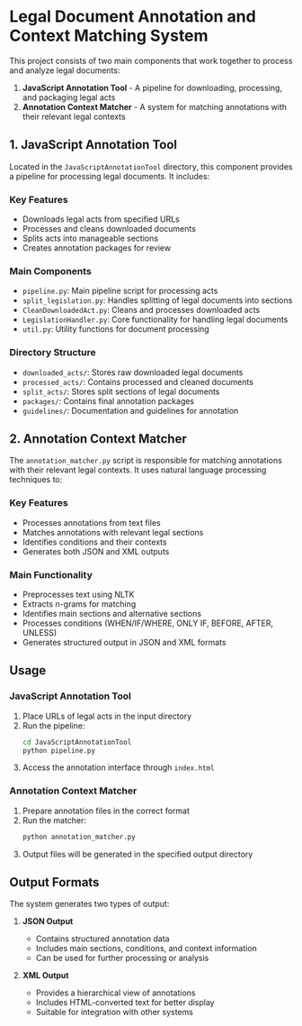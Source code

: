 # Legal Document Annotation and Context Matching System

This project consists of two main components that work together to process and analyze legal documents:

1. **JavaScript Annotation Tool** - A pipeline for downloading, processing, and packaging legal acts
2. **Annotation Context Matcher** - A system for matching annotations with their relevant legal contexts

## 1. JavaScript Annotation Tool

Located in the `JavaScriptAnnotationTool` directory, this component provides a pipeline for processing legal documents. It includes:

### Key Features
- Downloads legal acts from specified URLs
- Processes and cleans downloaded documents
- Splits acts into manageable sections
- Creates annotation packages for review

### Main Components
- `pipeline.py`: Main pipeline script for processing acts
- `split_legislation.py`: Handles splitting of legal documents into sections
- `CleanDownloadedAct.py`: Cleans and processes downloaded acts
- `LegislationHandler.py`: Core functionality for handling legal documents
- `util.py`: Utility functions for document processing

### Directory Structure
- `downloaded_acts/`: Stores raw downloaded legal documents
- `processed_acts/`: Contains processed and cleaned documents
- `split_acts/`: Stores split sections of legal documents
- `packages/`: Contains final annotation packages
- `guidelines/`: Documentation and guidelines for annotation

## 2. Annotation Context Matcher

The `annotation_matcher.py` script is responsible for matching annotations with their relevant legal contexts. It uses natural language processing techniques to:

### Key Features
- Processes annotations from text files
- Matches annotations with relevant legal sections
- Identifies conditions and their contexts
- Generates both JSON and XML outputs

### Main Functionality
- Preprocesses text using NLTK
- Extracts n-grams for matching
- Identifies main sections and alternative sections
- Processes conditions (WHEN/IF/WHERE, ONLY IF, BEFORE, AFTER, UNLESS)
- Generates structured output in JSON and XML formats

## Usage

### JavaScript Annotation Tool
1. Place URLs of legal acts in the input directory
2. Run the pipeline:
   ```bash
   cd JavaScriptAnnotationTool
   python pipeline.py
   ```
3. Access the annotation interface through `index.html`

### Annotation Context Matcher
1. Prepare annotation files in the correct format
2. Run the matcher:
   ```bash
   python annotation_matcher.py
   ```
3. Output files will be generated in the specified output directory


## Output Formats

The system generates two types of output:

1. **JSON Output**
   - Contains structured annotation data
   - Includes main sections, conditions, and context information
   - Can be used for further processing or analysis

2. **XML Output**
   - Provides a hierarchical view of annotations
   - Includes HTML-converted text for better display
   - Suitable for integration with other systems

